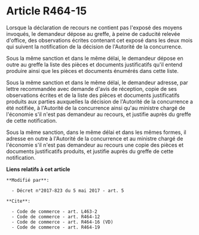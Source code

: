 # Article R464-15

Lorsque la déclaration de recours ne contient pas l'exposé des moyens invoqués, le demandeur dépose au greffe, à peine de
caducité relevée d'office, des observations écrites contenant cet exposé dans les deux mois qui suivent la notification de la
décision de l'Autorité de la concurrence.

Sous la même sanction et dans le même délai, le demandeur dépose en outre au greffe la liste des pièces et documents
justificatifs qu'il entend produire ainsi que les pièces et documents énumérés dans cette liste.

Sous la même sanction et dans le même délai, le demandeur adresse, par lettre recommandée avec demande d'avis de réception,
copie de ses observations écrites et de la liste des pièces et documents justificatifs produits aux parties auxquelles la
décision de l'Autorité de la concurrence a été notifiée, à l'Autorité de la concurrence ainsi qu'au ministre chargé de
l'économie s'il n'est pas demandeur au recours, et justifie auprès du greffe de cette notification.

Sous la même sanction, dans le même délai et dans les mêmes formes, il adresse en outre à l'Autorité de la concurrence et au
ministre chargé de l'économie s'il n'est pas demandeur au recours une copie des pièces et documents justificatifs produits,
et justifie auprès du greffe de cette notification.

**Liens relatifs à cet article**

	**Modifié par**:

	  - Décret n°2017-823 du 5 mai 2017 - art. 5

	**Cite**:

	  - Code de commerce - art. L463-2
	  - Code de commerce - art. R464-12
	  - Code de commerce - art. R464-16 (VD)
	  - Code de commerce - art. R464-19
